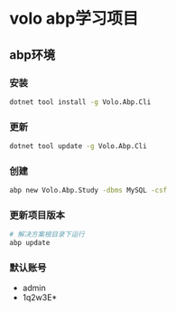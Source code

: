# volo abp学习项目
## abp环境
### 安装
``` bash
dotnet tool install -g Volo.Abp.Cli
```
### 更新
``` bash
dotnet tool update -g Volo.Abp.Cli
```

### 创建

``` bash
abp new Volo.Abp.Study -dbms MySQL -csf 
```
### 更新项目版本
```bash
# 解决方案根目录下运行
abp update
```

### 默认账号
- admin
- 1q2w3E*
